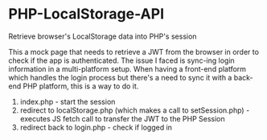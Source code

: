 # PHP-LocalStorage-API
Retrieve browser's LocalStorage data into PHP's session

This a mock page that needs to retrieve a JWT from the browser in order to check if the app is authenticated.
The issue I faced is sync-ing login information in a multi-platform setup.
When having a front-end platform which handles the login process but there's a need to sync it with a back-end PHP platform, this is a way to do it.

1. index.php - start the session
2. redirect to localStorage.php (which makes a call to setSession.php) - executes JS fetch call to transfer the JWT to the PHP Session
3. redirect back to login.php - check if logged in
